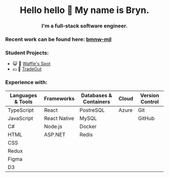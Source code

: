 <h1 align="center">Hello hello 👋 My name is Bryn.</h1>
<h3 align="center">I'm a full-stack software engineer.</h3>

### Recent work can be found here: [bmnw-mjl](https://github.com/bmnw-mjl)

### Student Projects:
- :smiley_cat: :paw_prints: [Waffle's Spot](https://github.com/bmnw/pet-care-app)
- :dollar: :page_facing_up: [TradeOut](https://github.com/bmnw/tradeout)

### Experience with:
| Languages & Tools   | Frameworks    | Databases & Containers | Cloud   | Version Control |
| -----------         | -----------   | -------                | ------- | -------         |
| TypeScript          | React         | PostreSQL              | Azure   | Git             |
| JavaScript          | React Native  | MySQL                  |         | GitHub          |
| C#                  | Node.js       | Docker
| HTML               | ASP.NET       | Redis
| CSS
| Redux
| Figma
| D3

